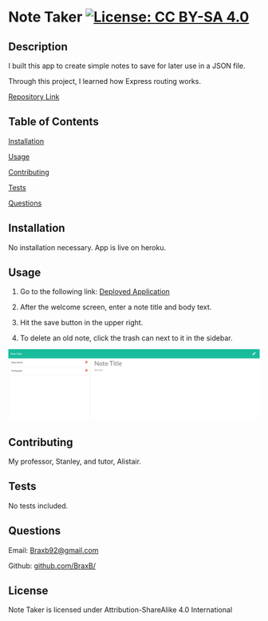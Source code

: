 # Note Taker [![License: CC BY-SA 4.0](https://img.shields.io/badge/License-CC%20BY--SA%204.0-lightgrey.svg)](http://creativecommons.org/licenses/by-sa/4.0/)

## Description

I built this app to create simple notes to save for later use in a JSON file.

Through this project, I learned how Express routing works.

[Repository Link](https://github.com/BraxB/note-taker)

## Table of Contents

[Installation](#Installation)

[Usage](#Usage)

[Contributing](#Contributing)

[Tests](#Tests)

[Questions](#Questions)

## Installation

<a id='Installation'></a>

No installation necessary. App is live on heroku.

## Usage

<a id='Usage'></a>

1. Go to the following link:
   [Deployed Application](https://secret-lowlands-21898.herokuapp.com/)

2. After the welcome screen, enter a note title and body text.

3. Hit the save button in the upper right.

4. To delete an old note, click the trash can next to it in the sidebar.

![Screenshot of deployed app](https://raw.githubusercontent.com/BraxB/note-taker/main/Assets/deployedpic.png)

## Contributing

<a id='Contributing'></a>

My professor, Stanley, and tutor, Alistair.

## Tests

<a id='Tests'></a>

No tests included.

## Questions

<a id='Questions'></a>

Email: Braxb92@gmail.com

Github: [github.com/BraxB/](https://github.com/BraxB/)

## License

Note Taker is licensed under Attribution-ShareAlike 4.0 International
